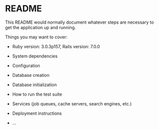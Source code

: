 # README

This README would normally document whatever steps are necessary to get the
application up and running.

Things you may want to cover:

* Ruby version: 3.0.3p157, Rails version: 7.0.0

* System dependencies

* Configuration

* Database creation

* Database initialization

* How to run the test suite

* Services (job queues, cache servers, search engines, etc.)

* Deployment instructions

* ...
